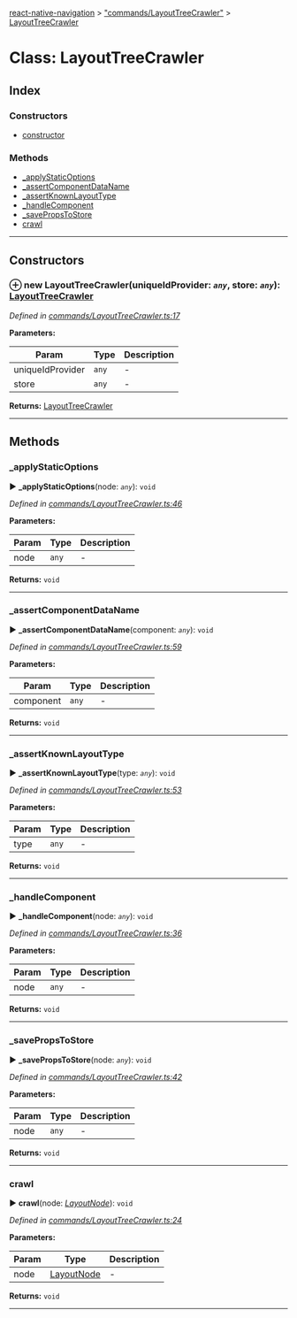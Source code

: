 [react-native-navigation](../README.md) > ["commands/LayoutTreeCrawler"](../modules/_commands_layouttreecrawler_.md) > [LayoutTreeCrawler](../classes/_commands_layouttreecrawler_.layouttreecrawler.md)



# Class: LayoutTreeCrawler

## Index

### Constructors

* [constructor](_commands_layouttreecrawler_.layouttreecrawler.md#constructor)


### Methods

* [_applyStaticOptions](_commands_layouttreecrawler_.layouttreecrawler.md#_applystaticoptions)
* [_assertComponentDataName](_commands_layouttreecrawler_.layouttreecrawler.md#_assertcomponentdataname)
* [_assertKnownLayoutType](_commands_layouttreecrawler_.layouttreecrawler.md#_assertknownlayouttype)
* [_handleComponent](_commands_layouttreecrawler_.layouttreecrawler.md#_handlecomponent)
* [_savePropsToStore](_commands_layouttreecrawler_.layouttreecrawler.md#_savepropstostore)
* [crawl](_commands_layouttreecrawler_.layouttreecrawler.md#crawl)



---
## Constructors
<a id="constructor"></a>


### ⊕ **new LayoutTreeCrawler**(uniqueIdProvider: *`any`*, store: *`any`*): [LayoutTreeCrawler](_commands_layouttreecrawler_.layouttreecrawler.md)


*Defined in [commands/LayoutTreeCrawler.ts:17](https://github.com/wix/react-native-navigation/blob/5cba4e85/lib/src/commands/LayoutTreeCrawler.ts#L17)*



**Parameters:**

| Param | Type | Description |
| ------ | ------ | ------ |
| uniqueIdProvider | `any`   |  - |
| store | `any`   |  - |





**Returns:** [LayoutTreeCrawler](_commands_layouttreecrawler_.layouttreecrawler.md)

---


## Methods
<a id="_applystaticoptions"></a>

###  _applyStaticOptions

► **_applyStaticOptions**(node: *`any`*): `void`



*Defined in [commands/LayoutTreeCrawler.ts:46](https://github.com/wix/react-native-navigation/blob/5cba4e85/lib/src/commands/LayoutTreeCrawler.ts#L46)*



**Parameters:**

| Param | Type | Description |
| ------ | ------ | ------ |
| node | `any`   |  - |





**Returns:** `void`





___

<a id="_assertcomponentdataname"></a>

###  _assertComponentDataName

► **_assertComponentDataName**(component: *`any`*): `void`



*Defined in [commands/LayoutTreeCrawler.ts:59](https://github.com/wix/react-native-navigation/blob/5cba4e85/lib/src/commands/LayoutTreeCrawler.ts#L59)*



**Parameters:**

| Param | Type | Description |
| ------ | ------ | ------ |
| component | `any`   |  - |





**Returns:** `void`





___

<a id="_assertknownlayouttype"></a>

###  _assertKnownLayoutType

► **_assertKnownLayoutType**(type: *`any`*): `void`



*Defined in [commands/LayoutTreeCrawler.ts:53](https://github.com/wix/react-native-navigation/blob/5cba4e85/lib/src/commands/LayoutTreeCrawler.ts#L53)*



**Parameters:**

| Param | Type | Description |
| ------ | ------ | ------ |
| type | `any`   |  - |





**Returns:** `void`





___

<a id="_handlecomponent"></a>

###  _handleComponent

► **_handleComponent**(node: *`any`*): `void`



*Defined in [commands/LayoutTreeCrawler.ts:36](https://github.com/wix/react-native-navigation/blob/5cba4e85/lib/src/commands/LayoutTreeCrawler.ts#L36)*



**Parameters:**

| Param | Type | Description |
| ------ | ------ | ------ |
| node | `any`   |  - |





**Returns:** `void`





___

<a id="_savepropstostore"></a>

###  _savePropsToStore

► **_savePropsToStore**(node: *`any`*): `void`



*Defined in [commands/LayoutTreeCrawler.ts:42](https://github.com/wix/react-native-navigation/blob/5cba4e85/lib/src/commands/LayoutTreeCrawler.ts#L42)*



**Parameters:**

| Param | Type | Description |
| ------ | ------ | ------ |
| node | `any`   |  - |





**Returns:** `void`





___

<a id="crawl"></a>

###  crawl

► **crawl**(node: *[LayoutNode](../interfaces/_commands_layouttreecrawler_.layoutnode.md)*): `void`



*Defined in [commands/LayoutTreeCrawler.ts:24](https://github.com/wix/react-native-navigation/blob/5cba4e85/lib/src/commands/LayoutTreeCrawler.ts#L24)*



**Parameters:**

| Param | Type | Description |
| ------ | ------ | ------ |
| node | [LayoutNode](../interfaces/_commands_layouttreecrawler_.layoutnode.md)   |  - |





**Returns:** `void`





___


